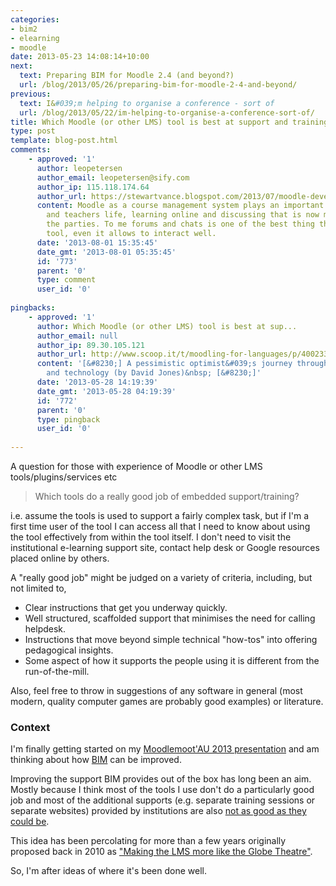 ```yaml
---
categories:
- bim2
- elearning
- moodle
date: 2013-05-23 14:08:14+10:00
next:
  text: Preparing BIM for Moodle 2.4 (and beyond?)
  url: /blog/2013/05/26/preparing-bim-for-moodle-2-4-and-beyond/
previous:
  text: I&#039;m helping to organise a conference - sort of
  url: /blog/2013/05/22/im-helping-to-organise-a-conference-sort-of/
title: Which Moodle (or other LMS) tool is best at support and training?
type: post
template: blog-post.html
comments:
    - approved: '1'
      author: leopetersen
      author_email: leopetersen@sify.com
      author_ip: 115.118.174.64
      author_url: https://stewartvance.blogspot.com/2013/07/moodle-developments-flexibility-and.html
      content: Moodle as a course management system plays an important role in students
        and teachers life, learning online and discussing that is now much easier to both
        the parties. To me forums and chats is one of the best thing that act as a Moodle
        tool, even it allows to interact well.
      date: '2013-08-01 15:35:45'
      date_gmt: '2013-08-01 05:35:45'
      id: '773'
      parent: '0'
      type: comment
      user_id: '0'
    
pingbacks:
    - approved: '1'
      author: Which Moodle (or other LMS) tool is best at sup...
      author_email: null
      author_ip: 89.30.105.121
      author_url: http://www.scoop.it/t/moodling-for-languages/p/4002333640/which-moodle-or-other-lms-tool-is-best-at-support-and-training
      content: '[&#8230;] A pessimistic optimist&#039;s journey through learning, teaching
        and technology (by David Jones)&nbsp; [&#8230;]'
      date: '2013-05-28 14:19:39'
      date_gmt: '2013-05-28 04:19:39'
      id: '772'
      parent: '0'
      type: pingback
      user_id: '0'
    
---
```

A question for those with experience of Moodle or other LMS tools/plugins/services etc

> Which tools do a really good job of embedded support/training?

i.e. assume the tools is used to support a fairly complex task, but if I'm a first time user of the tool I can access all that I need to know about using the tool effectively from within the tool itself. I don't need to visit the institutional e-learning support site, contact help desk or Google resources placed online by others.

A "really good job" might be judged on a variety of criteria, including, but not limited to,

- Clear instructions that get you underway quickly.
- Well structured, scaffolded support that minimises the need for calling helpdesk.
- Instructions that move beyond simple technical "how-tos" into offering pedagogical insights.
- Some aspect of how it supports the people using it is different from the run-of-the-mill.

Also, feel free to throw in suggestions of any software in general (most modern, quality computer games are probably good examples) or literature.

### Context

I'm finally getting started on my [Moodlemoot'AU 2013 presentation](/blog/2013/05/12/moodle-bim-reflective-journals-and-tpack-suggestions-for-moving-beyond/) and am thinking about how [BIM](/blog/research/bam-blog-aggregation-management/) can be improved.

Improving the support BIM provides out of the box has long been an aim. Mostly because I think most of the tools I use don't do a particularly good job and most of the additional supports (e.g. separate training sessions or separate websites) provided by institutions are also [not as good as they could be](/blog/2013/04/28/how-knowledge-workers-like-to-learn-and-implications-for-bim-and-lms-design/).

This idea has been percolating for more than a few years originally proposed back in 2010 as ["Making the LMS more like the Globe Theatre"](/blog/2010/10/06/making-the-lms-more-like-the-globe-theatre-distributed-cognition-the-extended-mind-and-moodle/).

So, I'm after ideas of where it's been done well.